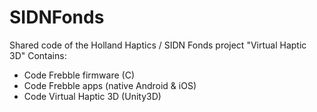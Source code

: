 # SIDNFonds
Shared code of the Holland Haptics / SIDN Fonds project "Virtual Haptic 3D"
Contains:
- Code Frebble firmware (C)
- Code Frebble apps (native Android & iOS)
- Code Virtual Haptic 3D (Unity3D)

